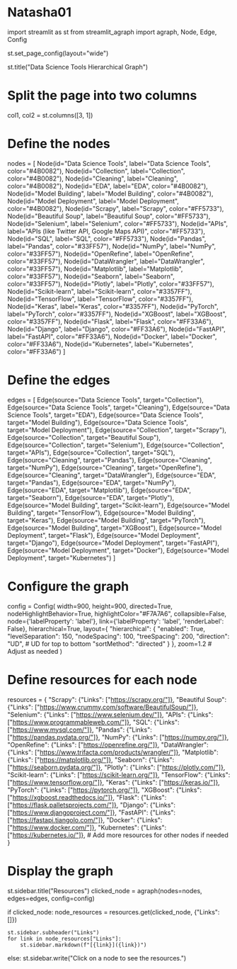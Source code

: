 # Natasha01
import streamlit as st
from streamlit_agraph import agraph, Node, Edge, Config

st.set_page_config(layout="wide")

st.title("Data Science Tools Hierarchical Graph")

# Split the page into two columns
col1, col2 = st.columns([3, 1])

# Define the nodes
nodes = [
    Node(id="Data Science Tools", label="Data Science Tools", color="#4B0082"),
    Node(id="Collection", label="Collection", color="#4B0082"),
    Node(id="Cleaning", label="Cleaning", color="#4B0082"),
    Node(id="EDA", label="EDA", color="#4B0082"),
    Node(id="Model Building", label="Model Building", color="#4B0082"),
    Node(id="Model Deployment", label="Model Deployment", color="#4B0082"),
    Node(id="Scrapy", label="Scrapy", color="#FF5733"),
    Node(id="Beautiful Soup", label="Beautiful Soup", color="#FF5733"),
    Node(id="Selenium", label="Selenium", color="#FF5733"),
    Node(id="APIs", label="APIs (like Twitter API, Google Maps API)", color="#FF5733"),
    Node(id="SQL", label="SQL", color="#FF5733"),
    Node(id="Pandas", label="Pandas", color="#33FF57"),
    Node(id="NumPy", label="NumPy", color="#33FF57"),
    Node(id="OpenRefine", label="OpenRefine", color="#33FF57"),
    Node(id="DataWrangler", label="DataWrangler", color="#33FF57"),
    Node(id="Matplotlib", label="Matplotlib", color="#33FF57"),
    Node(id="Seaborn", label="Seaborn", color="#33FF57"),
    Node(id="Plotly", label="Plotly", color="#33FF57"),
    Node(id="Scikit-learn", label="Scikit-learn", color="#3357FF"),
    Node(id="TensorFlow", label="TensorFlow", color="#3357FF"),
    Node(id="Keras", label="Keras", color="#3357FF"),
    Node(id="PyTorch", label="PyTorch", color="#3357FF"),
    Node(id="XGBoost", label="XGBoost", color="#3357FF"),
    Node(id="Flask", label="Flask", color="#FF33A6"),
    Node(id="Django", label="Django", color="#FF33A6"),
    Node(id="FastAPI", label="FastAPI", color="#FF33A6"),
    Node(id="Docker", label="Docker", color="#FF33A6"),
    Node(id="Kubernetes", label="Kubernetes", color="#FF33A6")
]

# Define the edges
edges = [
    Edge(source="Data Science Tools", target="Collection"),
    Edge(source="Data Science Tools", target="Cleaning"),
    Edge(source="Data Science Tools", target="EDA"),
    Edge(source="Data Science Tools", target="Model Building"),
    Edge(source="Data Science Tools", target="Model Deployment"),
    Edge(source="Collection", target="Scrapy"),
    Edge(source="Collection", target="Beautiful Soup"),
    Edge(source="Collection", target="Selenium"),
    Edge(source="Collection", target="APIs"),
    Edge(source="Collection", target="SQL"),
    Edge(source="Cleaning", target="Pandas"),
    Edge(source="Cleaning", target="NumPy"),
    Edge(source="Cleaning", target="OpenRefine"),
    Edge(source="Cleaning", target="DataWrangler"),
    Edge(source="EDA", target="Pandas"),
    Edge(source="EDA", target="NumPy"),
    Edge(source="EDA", target="Matplotlib"),
    Edge(source="EDA", target="Seaborn"),
    Edge(source="EDA", target="Plotly"),
    Edge(source="Model Building", target="Scikit-learn"),
    Edge(source="Model Building", target="TensorFlow"),
    Edge(source="Model Building", target="Keras"),
    Edge(source="Model Building", target="PyTorch"),
    Edge(source="Model Building", target="XGBoost"),
    Edge(source="Model Deployment", target="Flask"),
    Edge(source="Model Deployment", target="Django"),
    Edge(source="Model Deployment", target="FastAPI"),
    Edge(source="Model Deployment", target="Docker"),
    Edge(source="Model Deployment", target="Kubernetes")
]

# Configure the graph
config = Config(
    width=900,
    height=900,
    directed=True,
    nodeHighlightBehavior=True,
    highlightColor="#F7A7A6",
    collapsible=False,
    node={'labelProperty': 'label'},
    link={'labelProperty': 'label', 'renderLabel': False},
    hierarchical=True,
    layout={
        "hierarchical": {
            "enabled": True,
            "levelSeparation": 150,
            "nodeSpacing": 100,
            "treeSpacing": 200,
            "direction": "UD",  # UD for top to bottom
            "sortMethod": "directed"
        }
    },
    zoom=1.2  # Adjust as needed
)

# Define resources for each node
resources = {
    "Scrapy": {"Links": ["https://scrapy.org/"]},
    "Beautiful Soup": {"Links": ["https://www.crummy.com/software/BeautifulSoup/"]},
    "Selenium": {"Links": ["https://www.selenium.dev/"]},
    "APIs": {"Links": ["https://www.programmableweb.com/"]},
    "SQL": {"Links": ["https://www.mysql.com/"]},
    "Pandas": {"Links": ["https://pandas.pydata.org/"]},
    "NumPy": {"Links": ["https://numpy.org/"]},
    "OpenRefine": {"Links": ["https://openrefine.org/"]},
    "DataWrangler": {"Links": ["https://www.trifacta.com/products/wrangler/"]},
    "Matplotlib": {"Links": ["https://matplotlib.org/"]},
    "Seaborn": {"Links": ["https://seaborn.pydata.org/"]},
    "Plotly": {"Links": ["https://plotly.com/"]},
    "Scikit-learn": {"Links": ["https://scikit-learn.org/"]},
    "TensorFlow": {"Links": ["https://www.tensorflow.org/"]},
    "Keras": {"Links": ["https://keras.io/"]},
    "PyTorch": {"Links": ["https://pytorch.org/"]},
    "XGBoost": {"Links": ["https://xgboost.readthedocs.io/"]},
    "Flask": {"Links": ["https://flask.palletsprojects.com/"]},
    "Django": {"Links": ["https://www.djangoproject.com/"]},
    "FastAPI": {"Links": ["https://fastapi.tiangolo.com/"]},
    "Docker": {"Links": ["https://www.docker.com/"]},
    "Kubernetes": {"Links": ["https://kubernetes.io/"]},
    # Add more resources for other nodes if needed
}

# Display the graph
st.sidebar.title("Resources")
clicked_node = agraph(nodes=nodes, edges=edges, config=config)

if clicked_node:
    node_resources = resources.get(clicked_node, {"Links": []})

    st.sidebar.subheader("Links")
    for link in node_resources["Links"]:
        st.sidebar.markdown(f"[{link}]({link})")
else:
    st.sidebar.write("Click on a node to see the resources.")
